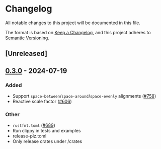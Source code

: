 # Changelog
All notable changes to this project will be documented in this file.

The format is based on [Keep a Changelog](https://keepachangelog.com/en/1.0.0/),
and this project adheres to [Semantic Versioning](https://semver.org/spec/v2.0.0.html).

## [Unreleased]

## [0.3.0](https://github.com/marc2332/freya/compare/torin-v0.2.0...torin-v0.3.0) - 2024-07-19

### Added
- Support `space-between`/`space-around`/`space-evenly` alignments ([#758](https://github.com/marc2332/freya/pull/758))
- Reactive scale factor ([#606](https://github.com/marc2332/freya/pull/606))

### Other
- `rustfmt.toml` ([#689](https://github.com/marc2332/freya/pull/689))
- Run clippy in tests and examples
- release-plz.toml
- Only release crates under /crates
